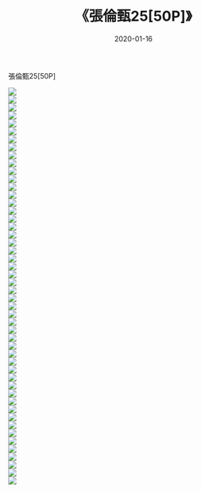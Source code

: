 ﻿---
layout: post
title:  《張倫甄25[50P]》
date:   2020-01-16
img: http://pic.660000.xyz/1:/唯美/2020/張倫甄25[50P]/000.jpg
categories: [美女, 清纯, 唯美]
---

張倫甄25[50P]

  ![](http://pic.660000.xyz/1:/唯美/2020/張倫甄25[50P]/001.jpg) <br> ![](http://pic.660000.xyz/1:/唯美/2020/張倫甄25[50P]/002.jpg) <br> ![](http://pic.660000.xyz/1:/唯美/2020/張倫甄25[50P]/003.jpg) <br> ![](http://pic.660000.xyz/1:/唯美/2020/張倫甄25[50P]/004.jpg) <br> ![](http://pic.660000.xyz/1:/唯美/2020/張倫甄25[50P]/005.jpg) <br> ![](http://pic.660000.xyz/1:/唯美/2020/張倫甄25[50P]/006.jpg) <br> ![](http://pic.660000.xyz/1:/唯美/2020/張倫甄25[50P]/007.jpg) <br> ![](http://pic.660000.xyz/1:/唯美/2020/張倫甄25[50P]/008.jpg) <br> ![](http://pic.660000.xyz/1:/唯美/2020/張倫甄25[50P]/009.jpg) <br> ![](http://pic.660000.xyz/1:/唯美/2020/張倫甄25[50P]/010.jpg) <br> ![](http://pic.660000.xyz/1:/唯美/2020/張倫甄25[50P]/011.jpg) <br> ![](http://pic.660000.xyz/1:/唯美/2020/張倫甄25[50P]/012.jpg) <br> ![](http://pic.660000.xyz/1:/唯美/2020/張倫甄25[50P]/013.jpg) <br> ![](http://pic.660000.xyz/1:/唯美/2020/張倫甄25[50P]/014.jpg) <br> ![](http://pic.660000.xyz/1:/唯美/2020/張倫甄25[50P]/015.jpg) <br> ![](http://pic.660000.xyz/1:/唯美/2020/張倫甄25[50P]/016.jpg) <br> ![](http://pic.660000.xyz/1:/唯美/2020/張倫甄25[50P]/017.jpg) <br> ![](http://pic.660000.xyz/1:/唯美/2020/張倫甄25[50P]/018.jpg) <br> ![](http://pic.660000.xyz/1:/唯美/2020/張倫甄25[50P]/019.jpg) <br> ![](http://pic.660000.xyz/1:/唯美/2020/張倫甄25[50P]/020.jpg) <br> ![](http://pic.660000.xyz/1:/唯美/2020/張倫甄25[50P]/021.jpg) <br> ![](http://pic.660000.xyz/1:/唯美/2020/張倫甄25[50P]/022.jpg) <br> ![](http://pic.660000.xyz/1:/唯美/2020/張倫甄25[50P]/023.jpg) <br> ![](http://pic.660000.xyz/1:/唯美/2020/張倫甄25[50P]/024.jpg) <br> ![](http://pic.660000.xyz/1:/唯美/2020/張倫甄25[50P]/025.jpg) <br> ![](http://pic.660000.xyz/1:/唯美/2020/張倫甄25[50P]/026.jpg) <br> ![](http://pic.660000.xyz/1:/唯美/2020/張倫甄25[50P]/027.jpg) <br> ![](http://pic.660000.xyz/1:/唯美/2020/張倫甄25[50P]/028.jpg) <br> ![](http://pic.660000.xyz/1:/唯美/2020/張倫甄25[50P]/029.jpg) <br> ![](http://pic.660000.xyz/1:/唯美/2020/張倫甄25[50P]/030.jpg) <br> ![](http://pic.660000.xyz/1:/唯美/2020/張倫甄25[50P]/031.jpg) <br> ![](http://pic.660000.xyz/1:/唯美/2020/張倫甄25[50P]/032.jpg) <br> ![](http://pic.660000.xyz/1:/唯美/2020/張倫甄25[50P]/033.jpg) <br> ![](http://pic.660000.xyz/1:/唯美/2020/張倫甄25[50P]/034.jpg) <br> ![](http://pic.660000.xyz/1:/唯美/2020/張倫甄25[50P]/035.jpg) <br> ![](http://pic.660000.xyz/1:/唯美/2020/張倫甄25[50P]/036.jpg) <br> ![](http://pic.660000.xyz/1:/唯美/2020/張倫甄25[50P]/037.jpg) <br> ![](http://pic.660000.xyz/1:/唯美/2020/張倫甄25[50P]/038.jpg) <br> ![](http://pic.660000.xyz/1:/唯美/2020/張倫甄25[50P]/039.jpg) <br> ![](http://pic.660000.xyz/1:/唯美/2020/張倫甄25[50P]/040.jpg) <br> ![](http://pic.660000.xyz/1:/唯美/2020/張倫甄25[50P]/041.jpg) <br> ![](http://pic.660000.xyz/1:/唯美/2020/張倫甄25[50P]/042.jpg) <br> ![](http://pic.660000.xyz/1:/唯美/2020/張倫甄25[50P]/043.jpg) <br> ![](http://pic.660000.xyz/1:/唯美/2020/張倫甄25[50P]/044.jpg) <br> ![](http://pic.660000.xyz/1:/唯美/2020/張倫甄25[50P]/045.jpg) <br> ![](http://pic.660000.xyz/1:/唯美/2020/張倫甄25[50P]/046.jpg) <br> ![](http://pic.660000.xyz/1:/唯美/2020/張倫甄25[50P]/047.jpg) <br> ![](http://pic.660000.xyz/1:/唯美/2020/張倫甄25[50P]/048.jpg) <br> ![](http://pic.660000.xyz/1:/唯美/2020/張倫甄25[50P]/049.jpg) <br> ![](http://pic.660000.xyz/1:/唯美/2020/張倫甄25[50P]/050.jpg) <br>